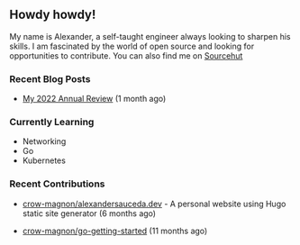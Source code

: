 ## Howdy howdy!

My name is Alexander, a self-taught engineer always looking to sharpen his skills. I am fascinated by the world of open source and looking for opportunities to contribute. You can also find me on [Sourcehut](https://sr.ht/~crow-magnon/)

### Recent Blog Posts

 - [My 2022 Annual Review](https://alexandersauceda.dev/posts/annual-review/) (1 month ago)


### Currently Learning
- Networking
- Go
- Kubernetes

### Recent Contributions

- [crow-magnon/alexandersauceda.dev](https://github.com/crow-magnon/alexandersauceda.dev) - A personal website using Hugo static site generator (6 months ago)

- [crow-magnon/go-getting-started](https://github.com/crow-magnon/go-getting-started) (11 months ago)

